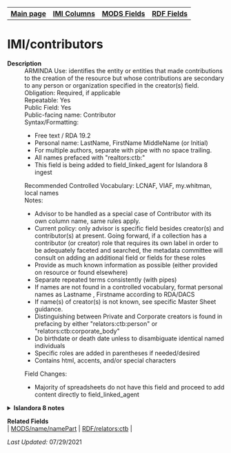 <!DOCTYPE html>
<html>

<body>
<table style="width:100%">
  <tr>
    <th><a href="index.md">Main page</a></th>
	<th><a href="IMI.md">IMI Columns</a></th>
    <th><a href="MODS.md">MODS Fields</a></th>
    <th><a href="RDF.md">RDF Fields</a></th>
  </tr>
</table>

<h1>IMI/contributors</h1>
<dl>
  <dt><b>Description</b></dt>
  <dd>ARMINDA Use: identifies the entity or entities that made contributions to the creation of the resource but whose contributions are secondary to any person or organization specified in the creator(s) field. </dd>
  <dd>Obligation: Required, if applicable</dd>
  <dd>Repeatable: Yes</dd>
  <dd>Public Field: Yes</dd>
  <dd>Public-facing name: Contributor</dd>
  <dd>Syntax/Formatting:
	<ul>
		<li>Free text / RDA 19.2</li>
		<li>Personal name: LastName, FirstName MiddleName (or Initial)</li>
		<li>For multiple authors, separate with pipe  with no space trailing.</li>
		<li>All names prefaced with "realtors:ctb:"</li>
		<li>This field is being added to field_linked_agent for Islandora 8 ingest</li>
	</ul>
  </dd>
  <dd>Recommended Controlled Vocabulary:  LCNAF, VIAF, my.whitman, local names</dd>
  <dd>Notes: 
	<ul>
		<li>Advisor to be handled as a special case of Contributor with its own column name, same rules apply.</li>
		<li>Current policy: only advisor is specific field besides creator(s) and contributor(s) at present. Going forward, if a collection has a contributor (or creator) role that requires its own label in order to be adequately faceted and searched, the metadata committee will consult on adding an additional field or fields for these roles</li>
		<li>Provide as much known information as possible (either provided on resource or found elsewhere)</li>
		<li>Separate repeated terms consistently (with pipes)</li>
		<li>If names are not found in a controlled vocabulary, format personal names as Lastname , Firstname according to RDA/DACS</li>
		<li>If name(s) of creator(s) is not known, see specific Master Sheet guidance.</li>
		<li>Distinguishing between Private and Corporate creators is found in prefacing by either "relators:ctb:person" or "relators:ctb:corporate_body"</li>
		<li>Do birthdate or death date unless to disambiguate identical named individuals</li>
		<li>Specific roles are added in parentheses if needed/desired</li>
		<li>Contains html, accents, and/or special characters</li>
		</ul>
	</dd>
  <dd>Field Changes: 
		<ul>
			<li>Majority of spreadsheets do not have this field and proceed to add content directly to field_linked_agent</li>
		</ul>
	</dd>
</dl>
	<details>
		<summary><b>Islandora 8 notes</b></summary>
			<li>Content moving to field_linked_agent</li>
	</details>
<dl>
	<dt><b>Related Fields</b></dt>
		| <a href="mods.name.md">MODS/name/namePart</a> | <a href="rdf.field_linked_agent.md">RDF/relators:ctb</a> |
</dl>
<p><i>Last Updated: </i>07/29/2021</p>
</body>
</html>